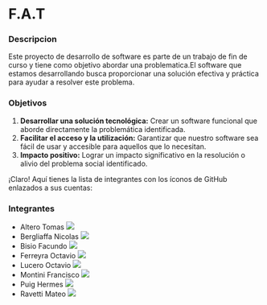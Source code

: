# F.A.T

### Descripcion
Este proyecto de desarrollo de software es parte de un trabajo de fin de curso y tiene como objetivo abordar una problematica.El software que estamos desarrollando busca proporcionar una solución efectiva y práctica para ayudar a resolver este problema.

### Objetivos
1. **Desarrollar una solución tecnológica:** Crear un software funcional que aborde directamente la problemática identificada.
2. **Facilitar el acceso y la utilización:** Garantizar que nuestro software sea fácil de usar y accesible para aquellos que lo necesitan.
3. **Impacto positivo:** Lograr un impacto significativo en la resolución o alivio del problema social identificado.

¡Claro! Aquí tienes la lista de integrantes con los íconos de GitHub enlazados a sus cuentas:

### Integrantes 

- Altero Tomas [<img src="https://img.icons8.com/material-rounded/24/000000/github.png"/>](https://github.com/TomiAltero)
- Bergliaffa Nicolas [<img src="https://img.icons8.com/material-rounded/24/000000/github.png"/>](https://github.com/Nikito226)
- Bisio Facundo [<img src="https://img.icons8.com/material-rounded/24/000000/github.png"/>](https://github.com/FacundoBisio)
- Ferreyra Octavio [<img src="https://img.icons8.com/material-rounded/24/000000/github.png"/>](https://github.com/Ferchovich)
- Lucero Octavio [<img src="https://img.icons8.com/material-rounded/24/000000/github.png"/>](https://github.com/octalucero)
- Montini Francisco [<img src="https://img.icons8.com/material-rounded/24/000000/github.png"/>](https://github.com/Fran-Montini)
- Puig Hermes [<img src="https://img.icons8.com/material-rounded/24/000000/github.png"/>](https://github.com/HermesPuig)
- Ravetti Mateo [<img src="https://img.icons8.com/material-rounded/24/000000/github.png"/>](https://github.com/MateoRavetti)